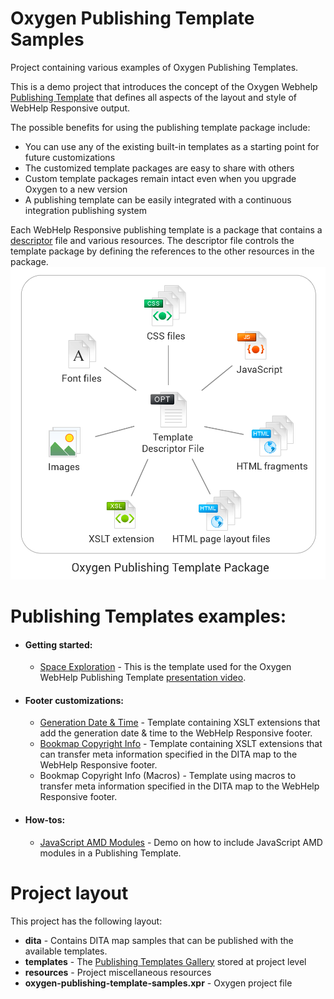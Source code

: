 # Oxygen Publishing Template Samples
Project containing various examples of Oxygen Publishing Templates.

This is a demo project that introduces the concept of the Oxygen Webhelp [Publishing Template](https://www.oxygenxml.com/doc/ug-editor/topics/whr-publishing-template.html) that defines all aspects of the layout and
style of WebHelp Responsive output. 

The possible benefits for using the publishing template package include:
- You can use any of the existing built-in templates as a starting point for future customizations
- The customized template packages are easy to share with others
- Custom template packages remain intact even when you upgrade Oxygen to a new version
- A publishing template can be easily integrated with a continuous integration publishing system

Each WebHelp Responsive publishing template is a package that contains a [descriptor](https://www.oxygenxml.com/doc/versions/20.0/ug-editor/topics/whr_publishing_template_contents.html#ariaid-title2) file and
various resources. The descriptor file controls the template package by defining the references to the
other resources in the package.
![Publishing Template package](resources/PubTemplatePackage.png)

# Publishing Templates examples:
* #### Getting started:
  * [Space Exploration](https://github.com/balasaalin/oxygen-publishing-template-samples/wiki/Space-Exploration) - This is the template used for the Oxygen WebHelp Publishing Template [presentation video](https://www.youtube.com/watch?v=Q0rZy1oyyUk).
* #### Footer customizations:
  * [Generation Date & Time](https://github.com/balasaalin/oxygen-publishing-template-samples/wiki/Generation-Date-&-Time) - Template containing XSLT extensions that add the generation date & time to the WebHelp Responsive footer.
  * [Bookmap Copyright Info](https://github.com/balasaalin/oxygen-publishing-template-samples/wiki/Bookmap-Copyright-Info) - Template containing XSLT extensions that can transfer meta information specified in the DITA map to the WebHelp Responsive footer.
  * Bookmap Copyright Info (Macros) - Template using macros to transfer meta information specified in the DITA map to the WebHelp Responsive footer.
* #### How-tos:
  * [JavaScript AMD Modules](https://github.com/oxygenxml/oxygen-publishing-template-samples/wiki/JavaScript-AMD-Modules) - Demo on how to include JavaScript AMD modules in a Publishing Template.  

# Project layout
This project has the following layout:
- **dita** - Contains DITA map samples that can be published with the available templates.
- **templates** - The [Publishing Templates Gallery](https://www.oxygenxml.com/doc/ug-editor/topics/whr-pt-feature-gallery.html) stored at project level
- **resources** - Project miscellaneous resources
- **oxygen-publishing-template-samples.xpr** - Oxygen project file
